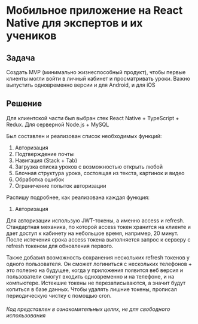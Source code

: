 # Мобильное приложение на React Native для экспертов и их учеников
## Задача
Создать MVP (минимально жизнеспособный продукт), чтобы первые клиенты могли войти в личный кабинет и просматривать уроки. Важно выпустить одновременно версии и для Android, и для iOS

## Решение
Для клиентской части был выбран стек React Native + TypeScript + Redux. Для серверной Node.js + MySQL

Был составлен и реализован список необходимых функций:

1. Авторизация
2. Подтверждение почты
3. Навигация (Stack + Tab)
4. Загрузка списка уроков с возможностью открыть любой
5. Блочная структура урока, состоящая из текста, картинок и видео
6. Обработка ошибок
7. Ограничение попыток авторизации

Распишу подробнее, как реализована каждая функция:

1. Авторизация

Для авторизации использую JWT-токены, а именно access и refresh. Стандартная механика, по которой access токен хранится на клиенте и дает доступ к кабинету на небольшое время, например, 20 минут. После истечения срока access токена выполняется запрос к серверу с refresh токеном для обновления первого.

Также добавил возможность сохранения нескольких refresh токенов у одного пользователя. Он сможет логиниться с нескольких телефонов + это полезно на будущее, когда у приложения появится веб версия и пользователи смогут входить одновременно и на телефоне, и на компьютере. Истекшие токены не перезаписываются, а значит будут копиться в базе данных. Чтобы удалять лишние токены, прописал периодическую чистку с помощью cron.

###### Код представлен в ознакомительных целях, не для свободного использования
